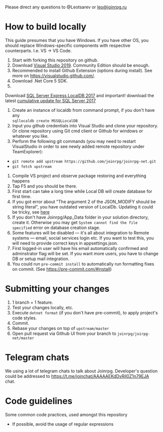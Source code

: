 Please direct any questions to @Leotsarev or leo@joinrpg.ru

How to build locally
==

This guide presumes that you have Windows. If you have other OS, you should replace Windows-specific
components with respective counterparts. I.e. VS → VS Code.

1. Start with forking this repository on github.
1. Download [Visual Studio 2019](https://www.visualstudio.com/). Community Edition should be enough.
1. Recommended to install Github Extension (options during install). See more
   on https://visualstudio.github.com/.
1. Download .Net Core 5 SDK.
1.
Download [SQL Server Express LocalDB 2017](https://download.microsoft.com/download/E/F/2/EF23C21D-7860-4F05-88CE-39AA114B014B/SqlLocalDB.msi)
and important!
download the
latest [cumulative update for SQL Server 2017](https://support.microsoft.com/en-us/help/4047329/sql-server-2017-build-versions)
  1. Create an instance of localdb from command prompt, if you don't have
     any </br>`sqllocaldb create MSSQLLocalDB`
1. Input you github credentials into Visual Studio and clone your repository. Or clone repository
   using Git cmd client or Github for windows or whatever you like.
1. Perform the following git commands (you may need to restart VisualStudio in order to see newly
   added remote repository under TeamExplorer):
  - `git remote add upstream https://github.com/joinrpg/joinrpg-net.git`
  - `git fetch upstream`
1. Compile VS project and observe package restoring and everything happens
1. Tap F5 and you should be there.
1. First start can take a long time while Local DB will create database for first time.
  1. If you got error about "The argument 2 of the JSON_MODIFY should be string literal", you have
     outdated version of LocalDb. Updating it could be tricky,
     see [here](https://knowledge-base.havit.eu/2018/09/04/sql-localdb-upgrade-to-2017-14-0-1000/)
  1. If you don't have Joinrpg/App_Data folder in your solution directory, create it. Otherwise you
     may get `System cannot find the file specified` error on database creation stage.
1. Some features will be disabled — it's all about integration to Remote systems — email, social
   services login etc. If you want to test this, you will need to provide correct keys in
   appsettings.json.
1. First logged-in user will have his email automatically confirmed and adminstrator flag will be
   set. If you want more users, you have to change DB or setup mail integration.
1. You could run `pre-commit install` to automatically run formatting fixes on commit. (See https://pre-commit.com/#install)

Submitting your changes
==

1. 1 branch = 1 feature.
1. Test your changes locally, etc.
1. Execute `dotnet format` (if you don't have pre-commit), to apply project's code styles. 
1. Commit.
1. Rebase your changes on top of `upstream/master`
1. Open pull request via Github UI from your branch to `joinrpg/joirpg-net/master`

Telegram chats
==

We using a lot of telegram chats to talk about Joinrpg. Developer's question could be addressed
to https://t.me/joinchat/AAAAAEKdDvRjI0Z1n79EJA сhat.

Code guidelines
==

Some common code practices, used amongst this repository

- If possible, avoid the usage of regular expressions
